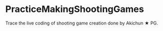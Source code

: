 # PracticeMakingShootingGames
Trace the live coding of shooting game creation done by Akichun ★ PG.
